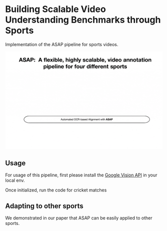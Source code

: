 # Building Scalable Video Understanding Benchmarks through Sports
Implementation of the ASAP pipeline for sports videos. 

<img src='./resources/asap.gif'>

## Usage
For usage of this pipeline, first please install the [Google Vision API](https://cloud.google.com/vision) in your local env.

Once initialized, run the code for cricket matches


## Adapting to other sports
We demonstrated in our paper that ASAP can be easily applied to other sports. 
